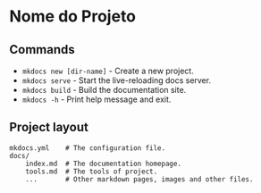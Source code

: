 <!-- Após mudança desse documento atualize o README.md do projeto -->

# Nome do Projeto

## Commands

- `mkdocs new [dir-name]` - Create a new project.
- `mkdocs serve` - Start the live-reloading docs server.
- `mkdocs build` - Build the documentation site.
- `mkdocs -h` - Print help message and exit.

## Project layout

    mkdocs.yml    # The configuration file.
    docs/
        index.md  # The documentation homepage.
        tools.md  # The tools of project.
        ...       # Other markdown pages, images and other files.
